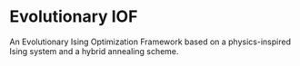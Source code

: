 # Evolutionary IOF 
An Evolutionary Ising Optimization Framework based on a physics-inspired Ising system and a hybrid annealing scheme.
